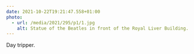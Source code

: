 ```yaml
---
date: 2021-10-22T19:21:47.558+01:00
photo:
  - url: /media/2021/295/p1/1.jpg
    alt: Statue of the Beatles in front of the Royal Liver Building.
---
```


Day tripper.

